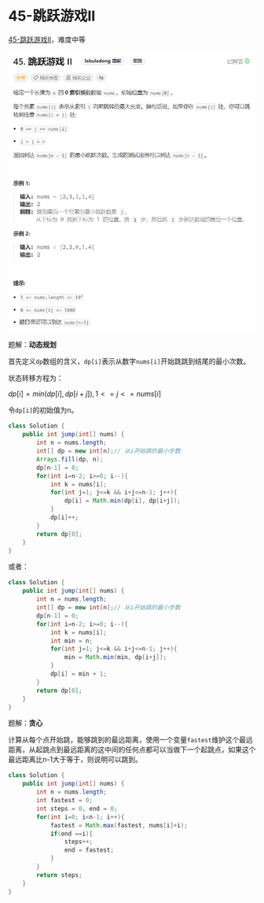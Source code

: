 # 45-跳跃游戏II

[45-跳跃游戏II](https://leetcode.cn/problems/jump-game-ii/description/?envType=study-plan-v2&envId=top-interview-150)，难度中等

![image-20231030154646812](https://raw.githubusercontent.com/lqyspace/mypic/master/PicBed/202310301546875.png)

题解：**动态规划**

首先定义`dp`数组的含义，`dp[i]`表示从数字`nums[i]`开始跳跳到结尾的最小次数。

状态转移方程为：

$dp[i] = min(dp[i], dp[i+j]), 1<=j<=nums[i]$

令`dp[i]`的初始值为n。

```java
class Solution {
    public int jump(int[] nums) {
        int n = nums.length;
        int[] dp = new int[n];// 从i开始跳的最小步数
        Arrays.fill(dp, n);
        dp[n-1] = 0;
        for(int i=n-2; i>=0; i--){
            int k = nums[i];
            for(int j=1; j<=k && i+j<=n-1; j++){
                dp[i] = Math.min(dp[i], dp[i+j]);
            }
            dp[i]++;
        }
        return dp[0];
    }
}
```

或者：

```java
class Solution {
    public int jump(int[] nums) {
        int n = nums.length;
        int[] dp = new int[n];// 从i开始跳的最小步数
        dp[n-1] = 0;
        for(int i=n-2; i>=0; i--){
            int k = nums[i];
            int min = n;
            for(int j=1; j<=k && i+j<=n-1; j++){
                min = Math.min(min, dp[i+j]);
            }
            dp[i] = min + 1;
        }
        return dp[0];
    }
}
```



题解：**贪心**

计算从每个点开始跳，能够跳到的最远距离，使用一个变量`fastest`维护这个最远距离，从起跳点到最远距离的这中间的任何点都可以当做下一个起跳点，如果这个最远距离比n-1大于等于，则说明可以跳到。

```java
class Solution {
    public int jump(int[] nums) {
        int n = nums.length;
        int fastest = 0;
        int steps = 0, end = 0;
        for(int i=0; i<n-1; i++){
            fastest = Math.max(fastest, nums[i]+i);
            if(end ==i){
                steps++;
                end = fastest;
            }
        }
        return steps;
    }
}
```

